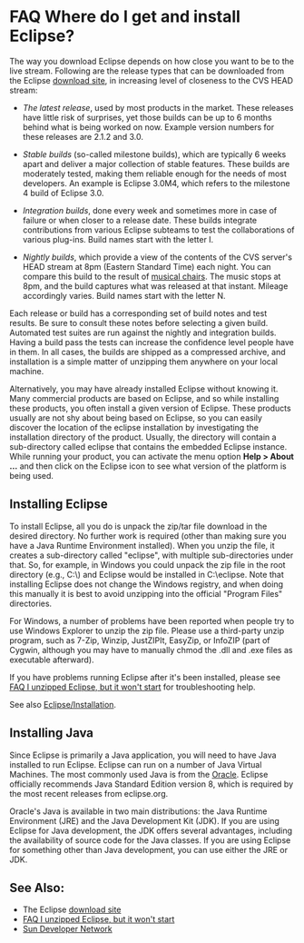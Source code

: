 FAQ Where do I get and install Eclipse?
=======================================

The way you download Eclipse depends on how close you want to be to the live stream. Following are the release types that can be downloaded from the Eclipse [download site](https://eclipse.org/downloads), in increasing level of closeness to the CVS HEAD stream:

*   _The latest release_, used by most products in the market. These releases have little risk of surprises, yet those builds can be up to 6 months behind what is being worked on now. Example version numbers for these releases are 2.1.2 and 3.0.

*   _Stable builds_ (so-called milestone builds), which are typically 6 weeks apart and deliver a major collection of stable features. These builds are moderately tested, making them reliable enough for the needs of most developers. An example is Eclipse 3.0M4, which refers to the milestone 4 build of Eclipse 3.0.

*   _Integration builds_, done every week and sometimes more in case of failure or when closer to a release date. These builds integrate contributions from various Eclipse subteams to test the collaborations of various plug-ins. Build names start with the letter I.

*   _Nightly builds_, which provide a view of the contents of the CVS server's HEAD stream at 8pm (Eastern Standard Time) each night. You can compare this build to the result of [musical chairs](http://en.wikipedia.org/wiki/Musical_chairs). The music stops at 8pm, and the build captures what was released at that instant. Mileage accordingly varies. Build names start with the letter N.

Each release or build has a corresponding set of build notes and test results. Be sure to consult these notes before selecting a given build. Automated test suites are run against the nightly and integration builds. Having a build pass the tests can increase the confidence level people have in them. In all cases, the builds are shipped as a compressed archive, and installation is a simple matter of unzipping them anywhere on your local machine.

Alternatively, you may have already installed Eclipse without knowing it. Many commercial products are based on Eclipse, and so while installing these products, you often install a given version of Eclipse. These products usually are not shy about being based on Eclipse, so you can easily discover the location of the eclipse installation by investigating the installation directory of the product. Usually, the directory will contain a sub-directory called eclipse that contains the embedded Eclipse instance. While running your product, you can activate the menu option **Help > About ...** and then click on the Eclipse icon to see what version of the platform is being used.

Installing Eclipse
------------------

To install Eclipse, all you do is unpack the zip/tar file download in the desired directory. No further work is required (other than making sure you have a Java Runtime Environment installed). When you unzip the file, it creates a sub-directory called "eclipse", with multiple sub-directories under that. So, for example, in Windows you could unpack the zip file in the root directory (e.g., C:\\) and Eclipse would be installed in C:\\eclipse. Note that installing Eclipse does not change the Windows registry, and when doing this manually it is best to avoid unzipping into the official "Program Files" directories.

For Windows, a number of problems have been reported when people try to use Windows Explorer to unzip the zip file. Please use a third-party unzip program, such as 7-Zip, Winzip, JustZIPIt, EasyZip, or InfoZIP (part of Cygwin, although you may have to manually chmod the .dll and .exe files as executable afterward).

If you have problems running Eclipse after it's been installed, please see [FAQ I unzipped Eclipse, but it won't start](./FAQ_I_unzipped_Eclipse,_but_it_won%27t_start.md "FAQ I unzipped Eclipse, but it won't start") for troubleshooting help.

See also [Eclipse/Installation](/Eclipse/Installation "Eclipse/Installation").

Installing Java
---------------

Since Eclipse is primarily a Java application, you will need to have Java installed to run Eclipse. Eclipse can run on a number of Java Virtual Machines. The most commonly used Java is from the [Oracle](http://www.java.com/en/). Eclipse officially recommends Java Standard Edition version 8, which is required by the most recent releases from eclipse.org.

Oracle's Java is available in two main distributions: the Java Runtime Environment (JRE) and the Java Development Kit (JDK). If you are using Eclipse for Java development, the JDK offers several advantages, including the availability of source code for the Java classes. If you are using Eclipse for something other than Java development, you can use either the JRE or JDK.

See Also:
---------

*   The Eclipse [download site](https://eclipse.org/downloads)
*   [FAQ I unzipped Eclipse, but it won't start](./FAQ_I_unzipped_Eclipse,_but_it_won%27t_start.md "FAQ I unzipped Eclipse, but it won't start")
*   [Sun Developer Network](http://java.sun.com/)

